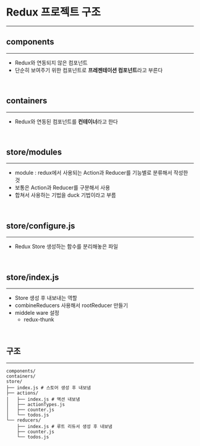 # Redux 프로젝트 구조
---
## components
---
- Redux와 연동되지 않은 컴포넌트
- 단순히 보여주기 위한 컴포넌트로 **프레젠테이션 컴포넌트**라고 부른다

<br>

## containers
---
- Redux와 연동된 컴포넌트를 **컨테이너**라고 한다

<br>

## store/modules
---
- module : redux에서 사용되는 Action과 Reducer를 기능별로 분류해서 작성한 것
- 보통은 Action과 Reducer를 구분해서 사용
- 합쳐서 사용하는 기법을 duck 기법이라고 부름

<br>

## store/configure.js
---
- Redux Store 생성하는 함수를 분리해놓은 파일


<br>

## store/index.js
---
- Store 생성 후 내보내는 역할
- combineReducers 사용해서 rootReducer 만들기
- middele ware 설정
    - redux-thunk


<br>

## 구조
---
```
components/
containers/
store/
├── index.js # 스토어 생성 후 내보냄
├── actions/
│   ├── index.js # 액션 내보냄
│   ├── actionTypes.js 
│   ├── counter.js
│   └── todos.js
└── reducers/
    ├── index.js # 루트 리듀서 생성 후 내보냄
    ├── counter.js
    └── todos.js
```